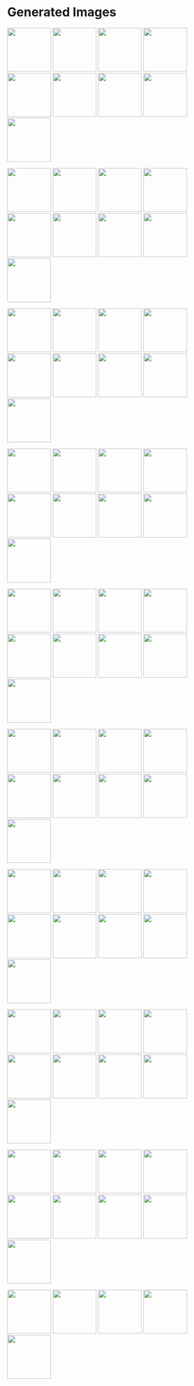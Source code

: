 # Generated Images



<img src="2025_10_27_01.webp" width="100"/> <img src="2025_10_27_02.webp" width="100"/> <img src="2025_10_27_03.webp" width="100"/> <img src="2025_10_27_04.webp" width="100"/> <img src="2025_10_27_05.webp" width="100"/> <img src="2025_10_27_06.webp" width="100"/> <img src="2025_10_27_07.webp" width="100"/> <img src="2025_10_27_08.webp" width="100"/> <img src="2025_10_27_09.webp" width="100"/>

<img src="2025_10_27_10.webp" width="100"/> <img src="2025_10_27_11.webp" width="100"/> <img src="2025_10_27_12.webp" width="100"/> <img src="2025_10_27_13.webp" width="100"/> <img src="2025_10_27_14.webp" width="100"/> <img src="2025_10_27_15.webp" width="100"/> <img src="2025_10_27_16.webp" width="100"/> <img src="2025_10_27_17.webp" width="100"/> <img src="2025_10_27_18.webp" width="100"/>

<img src="2025_10_27_19.webp" width="100"/> <img src="2025_10_27_20.webp" width="100"/> <img src="2025_10_27_21.webp" width="100"/> <img src="2025_10_27_22.webp" width="100"/> <img src="2025_10_27_23.webp" width="100"/> <img src="2025_10_27_24.webp" width="100"/> <img src="2025_10_27_25.webp" width="100"/> <img src="2025_10_27_26.webp" width="100"/> <img src="2025_10_27_27.webp" width="100"/>

<img src="2025_10_27_28.webp" width="100"/> <img src="2025_10_27_29.webp" width="100"/> <img src="2025_10_27_30.webp" width="100"/> <img src="2025_10_27_31.webp" width="100"/> <img src="2025_10_27_32.webp" width="100"/> <img src="2025_10_27_33.webp" width="100"/> <img src="2025_10_27_34.webp" width="100"/> <img src="2025_10_27_35.webp" width="100"/> <img src="2025_10_27_36.webp" width="100"/>

<img src="2025_10_27_37.webp" width="100"/> <img src="2025_10_27_38.webp" width="100"/> <img src="2025_10_27_39.webp" width="100"/> <img src="2025_10_27_40.webp" width="100"/> <img src="2025_10_27_41.webp" width="100"/> <img src="2025_10_27_42.webp" width="100"/> <img src="2025_10_27_43.webp" width="100"/> <img src="2025_10_27_44.webp" width="100"/> <img src="2025_10_27_45.webp" width="100"/>

<img src="2025_10_27_46.webp" width="100"/> <img src="2025_10_27_47.webp" width="100"/> <img src="2025_10_27_48.webp" width="100"/> <img src="2025_10_27_49.webp" width="100"/> <img src="2025_10_27_50.webp" width="100"/> <img src="2025_10_27_51.webp" width="100"/> <img src="2025_10_27_52.webp" width="100"/> <img src="2025_10_27_53.webp" width="100"/> <img src="2025_10_27_54.webp" width="100"/>

<img src="2025_10_27_55.webp" width="100"/> <img src="2025_10_27_56.webp" width="100"/> <img src="2025_10_27_57.webp" width="100"/> <img src="2025_10_27_58.webp" width="100"/> <img src="2025_10_27_59.webp" width="100"/> <img src="2025_10_27_60.webp" width="100"/> <img src="2025_10_27_61.webp" width="100"/> <img src="2025_10_27_62.webp" width="100"/> <img src="2025_10_27_63.webp" width="100"/>

<img src="2025_10_27_64.webp" width="100"/> <img src="2025_10_27_65.webp" width="100"/> <img src="2025_10_27_66.webp" width="100"/> <img src="2025_10_27_67.webp" width="100"/> <img src="2025_10_27_68.webp" width="100"/> <img src="2025_10_27_69.webp" width="100"/> <img src="2025_10_27_70.webp" width="100"/> <img src="2025_10_27_71.webp" width="100"/> <img src="2025_10_27_72.webp" width="100"/>

<img src="2025_10_27_73.webp" width="100"/> <img src="2025_10_27_74.webp" width="100"/> <img src="2025_10_27_75.webp" width="100"/> <img src="2025_10_27_76.webp" width="100"/> <img src="2025_10_27_77.webp" width="100"/> <img src="2025_10_27_78.webp" width="100"/> <img src="2025_10_27_79.webp" width="100"/> <img src="2025_10_27_80.webp" width="100"/> <img src="2025_10_27_81.webp" width="100"/>

<img src="2025_10_27_82.webp" width="100"/> <img src="2025_10_27_83.webp" width="100"/> <img src="2025_10_27_84.webp" width="100"/> <img src="2025_10_27_85.webp" width="100"/> <img src="2025_10_27_86.webp" width="100"/>